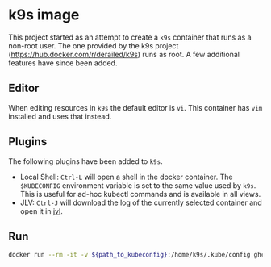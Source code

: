 # k9s image

This project started as an attempt to create a `k9s` container that runs as a
non-root user. The one provided by the k9s project
(https://hub.docker.com/r/derailed/k9s) runs as root. A few additional features
have since been added.

## Editor

When editing resources in `k9s` the default editor is `vi`. This container
has `vim` installed and uses that instead.

## Plugins

The following plugins have been added to `k9s`.

* Local Shell: `Ctrl-L` will open a shell in the docker container. The
  `$KUBECONFIG` environment variable is set to the same value used by `k9s`.
  This is useful for ad-hoc kubectl commands and is available in all views.
* JLV: `Ctrl-J` will download the log of the currently selected container and
  open it in [jvl](http://github.com/mrxk/jvl).
  
## Run

```bash
docker run --rm -it -v ${path_to_kubeconfig}:/home/k9s/.kube/config ghcr.io/mrxk/k9s-non-root:main
```
